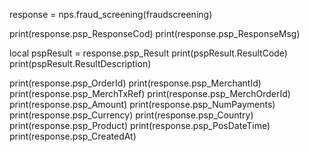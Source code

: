 
response = nps.fraud_screening(fraudscreening)

print(response.psp_ResponseCod)
print(response.psp_ResponseMsg)

local pspResult = response.psp_Result
print(pspResult.ResultCode)
print(pspResult.ResultDescription)

print(response.psp_OrderId)
print(response.psp_MerchantId)
print(response.psp_MerchTxRef)
print(response.psp_MerchOrderId)
print(response.psp_Amount)
print(response.psp_NumPayments)
print(response.psp_Currency)
print(response.psp_Country)
print(response.psp_Product)
print(response.psp_PosDateTime)
print(response.psp_CreatedAt)
